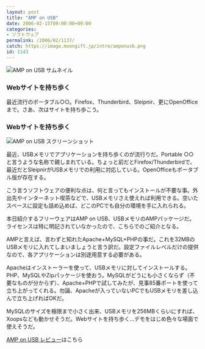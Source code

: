 ```yaml
---
layout: post
title: "AMP on USB"
date: 2006-02-15T09:00:00+09:00
categories:
- ソフトウェア
permalink: /2006/02/1137/
catch: https://image.moongift.jp/intro/amponusb.png
id: 1143
---
```

 ![AMP on USB サムネイル](https://image.moongift.jp/intro/amponusb.t.png "AMP on USB サムネイル")
  

### Webサイトを持ち歩く
  
最近流行のポータブル○○。Firefox、Thunderbird、Sleipnir、更にOpenOfficeまで。さあ、次はサイトを持ち歩こう。  
<!--more-->  

### Webサイトを持ち歩く
  

![AMP on USB スクリーンショット](https://image.moongift.jp/intro/amponusb.png "AMP on USB スクリーンショット")

  

最近、USBメモリでアプリケーションを持ち歩くのが流行りだ。Portable ○○と言うような名称で親しまれている。ちょっと前だとFirefox/Thunderbirdで、最近だとSleipnirがUSBメモリでの利用に対応している。OpenOfficeもポータブル版が存在する。

  

こう言うソフトウェアの便利な点は、何と言ってもインストールが不要な事。外出先やインターネット喫茶などで、USBメモリさえ使えれば利用できる。空いたスペースに設定も詰め込めば、どこのPCでも自分の環境を手に入れられる。

  

本日紹介するフリーウェアはAMP on USB、USBメモリのAMPパッケージだ。ライセンスは特に明記されていなかったので、こちらでのご紹介となる。

  

AMPと言えば、言わずと知れたApache+MySQL+PHPの事だ。これを32MBのUSBメモリに入れてしまいましょうと言う訳だ。設定ファイルレベルだけの提供なので、各アプリケーションは別途用意する必要がある。

  

Apacheはインストーラーを使って、USBメモリに対してインストールする。PHP、MySQLやZipパッケージを使おう。MySQLがどうにも小さくならず（不要なものが分からず）、Apache+PHPで試してみたが、見事85番ポートを使って立ち上がってくれる。勿論、Apacheが入っていないPCでもUSBメモリを差し込んで立ち上げればOKだ。

  

MySQLのサイズを極限まで小さく出来、USBメモリを256MBくらいにすれば、Xoopsなども動かせそうだ。Webサイトを持ち歩く…デモをはじめ色々な場面で使えそうだ。

  

[AMP on USB レビュー](http://fw.moongift.jp/review/i-1151.html)はこちら

